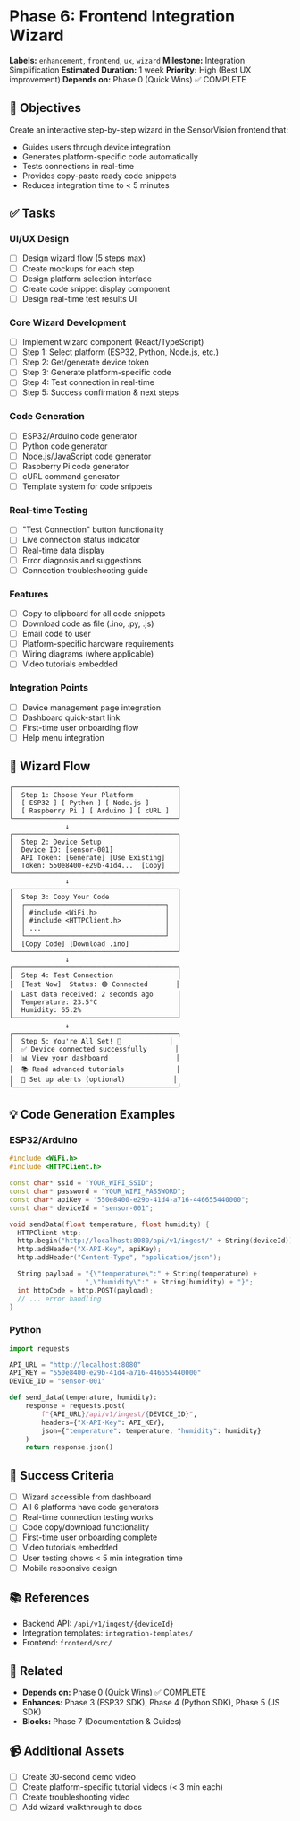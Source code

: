 # Phase 6: Frontend Integration Wizard

**Labels:** `enhancement`, `frontend`, `ux`, `wizard`
**Milestone:** Integration Simplification
**Estimated Duration:** 1 week
**Priority:** High (Best UX improvement)
**Depends on:** Phase 0 (Quick Wins) ✅ COMPLETE

## 🎯 Objectives

Create an interactive step-by-step wizard in the SensorVision frontend that:
- Guides users through device integration
- Generates platform-specific code automatically
- Tests connections in real-time
- Provides copy-paste ready code snippets
- Reduces integration time to < 5 minutes

## ✅ Tasks

### UI/UX Design
- [ ] Design wizard flow (5 steps max)
- [ ] Create mockups for each step
- [ ] Design platform selection interface
- [ ] Create code snippet display component
- [ ] Design real-time test results UI

### Core Wizard Development
- [ ] Implement wizard component (React/TypeScript)
- [ ] Step 1: Select platform (ESP32, Python, Node.js, etc.)
- [ ] Step 2: Get/generate device token
- [ ] Step 3: Generate platform-specific code
- [ ] Step 4: Test connection in real-time
- [ ] Step 5: Success confirmation & next steps

### Code Generation
- [ ] ESP32/Arduino code generator
- [ ] Python code generator
- [ ] Node.js/JavaScript code generator
- [ ] Raspberry Pi code generator
- [ ] cURL command generator
- [ ] Template system for code snippets

### Real-time Testing
- [ ] "Test Connection" button functionality
- [ ] Live connection status indicator
- [ ] Real-time data display
- [ ] Error diagnosis and suggestions
- [ ] Connection troubleshooting guide

### Features
- [ ] Copy to clipboard for all code snippets
- [ ] Download code as file (.ino, .py, .js)
- [ ] Email code to user
- [ ] Platform-specific hardware requirements
- [ ] Wiring diagrams (where applicable)
- [ ] Video tutorials embedded

### Integration Points
- [ ] Device management page integration
- [ ] Dashboard quick-start link
- [ ] First-time user onboarding flow
- [ ] Help menu integration

## 🎨 Wizard Flow

```
┌─────────────────────────────────────────┐
│  Step 1: Choose Your Platform           │
│  [ ESP32 ] [ Python ] [ Node.js ]       │
│  [ Raspberry Pi ] [ Arduino ] [ cURL ]  │
└─────────────────────────────────────────┘
              ↓
┌─────────────────────────────────────────┐
│  Step 2: Device Setup                   │
│  Device ID: [sensor-001]                │
│  API Token: [Generate] [Use Existing]   │
│  Token: 550e8400-e29b-41d4...  [Copy]   │
└─────────────────────────────────────────┘
              ↓
┌─────────────────────────────────────────┐
│  Step 3: Copy Your Code                 │
│  ┌───────────────────────────────────┐  │
│  │ #include <WiFi.h>                 │  │
│  │ #include <HTTPClient.h>           │  │
│  │ ...                               │  │
│  └───────────────────────────────────┘  │
│  [Copy Code] [Download .ino]            │
└─────────────────────────────────────────┘
              ↓
┌─────────────────────────────────────────┐
│  Step 4: Test Connection                │
│  [Test Now]  Status: 🟢 Connected       │
│  Last data received: 2 seconds ago      │
│  Temperature: 23.5°C                    │
│  Humidity: 65.2%                        │
└─────────────────────────────────────────┘
              ↓
┌─────────────────────────────────────────┐
│  Step 5: You're All Set! 🎉            │
│  ✅ Device connected successfully       │
│  📊 View your dashboard                 │
│  📚 Read advanced tutorials             │
│  🔔 Set up alerts (optional)            │
└─────────────────────────────────────────┘
```

## 💡 Code Generation Examples

### ESP32/Arduino
```cpp
#include <WiFi.h>
#include <HTTPClient.h>

const char* ssid = "YOUR_WIFI_SSID";
const char* password = "YOUR_WIFI_PASSWORD";
const char* apiKey = "550e8400-e29b-41d4-a716-446655440000";
const char* deviceId = "sensor-001";

void sendData(float temperature, float humidity) {
  HTTPClient http;
  http.begin("http://localhost:8080/api/v1/ingest/" + String(deviceId));
  http.addHeader("X-API-Key", apiKey);
  http.addHeader("Content-Type", "application/json");

  String payload = "{\"temperature\":" + String(temperature) +
                   ",\"humidity\":" + String(humidity) + "}";
  int httpCode = http.POST(payload);
  // ... error handling
}
```

### Python
```python
import requests

API_URL = "http://localhost:8080"
API_KEY = "550e8400-e29b-41d4-a716-446655440000"
DEVICE_ID = "sensor-001"

def send_data(temperature, humidity):
    response = requests.post(
        f"{API_URL}/api/v1/ingest/{DEVICE_ID}",
        headers={"X-API-Key": API_KEY},
        json={"temperature": temperature, "humidity": humidity}
    )
    return response.json()
```

## 🎯 Success Criteria

- [ ] Wizard accessible from dashboard
- [ ] All 6 platforms have code generators
- [ ] Real-time connection testing works
- [ ] Code copy/download functionality
- [ ] First-time user onboarding complete
- [ ] Video tutorials embedded
- [ ] User testing shows < 5 min integration time
- [ ] Mobile responsive design

## 📚 References

- Backend API: `/api/v1/ingest/{deviceId}`
- Integration templates: `integration-templates/`
- Frontend: `frontend/src/`

## 🔗 Related

- **Depends on:** Phase 0 (Quick Wins) ✅ COMPLETE
- **Enhances:** Phase 3 (ESP32 SDK), Phase 4 (Python SDK), Phase 5 (JS SDK)
- **Blocks:** Phase 7 (Documentation & Guides)

## 📹 Additional Assets

- [ ] Create 30-second demo video
- [ ] Create platform-specific tutorial videos (< 3 min each)
- [ ] Create troubleshooting video
- [ ] Add wizard walkthrough to docs
